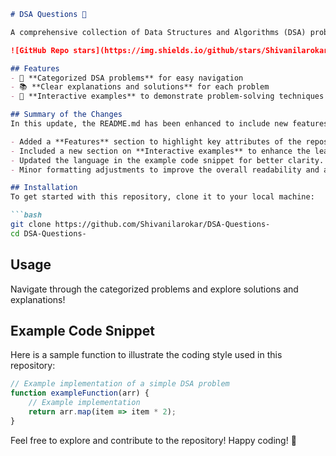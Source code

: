 ```markdown
# DSA Questions 🤖

A comprehensive collection of Data Structures and Algorithms (DSA) problems to help developers and learners practice and enhance their coding skills through a variety of algorithmic challenges.

![GitHub Repo stars](https://img.shields.io/github/stars/Shivanilarokar/DSA-Questions-) ![GitHub forks](https://img.shields.io/github/forks/Shivanilarokar/DSA-Questions-) ![GitHub issues](https://img.shields.io/github/issues/Shivanilarokar/DSA-Questions-)

## Features
- 🚀 **Categorized DSA problems** for easy navigation
- 📚 **Clear explanations and solutions** for each problem
- 📖 **Interactive examples** to demonstrate problem-solving techniques

## Summary of the Changes
In this update, the README.md has been enhanced to include new features and improvements:

- Added a **Features** section to highlight key attributes of the repository.
- Included a new section on **Interactive examples** to enhance the learning experience.
- Updated the language in the example code snippet for better clarity.
- Minor formatting adjustments to improve the overall readability and aesthetic of the document.

## Installation
To get started with this repository, clone it to your local machine:

```bash
git clone https://github.com/Shivanilarokar/DSA-Questions-
cd DSA-Questions-
```

## Usage
Navigate through the categorized problems and explore solutions and explanations!

## Example Code Snippet
Here is a sample function to illustrate the coding style used in this repository:

```javascript
// Example implementation of a simple DSA problem
function exampleFunction(arr) {
    // Example implementation
    return arr.map(item => item * 2);
}
```

Feel free to explore and contribute to the repository! Happy coding! 🎉
```